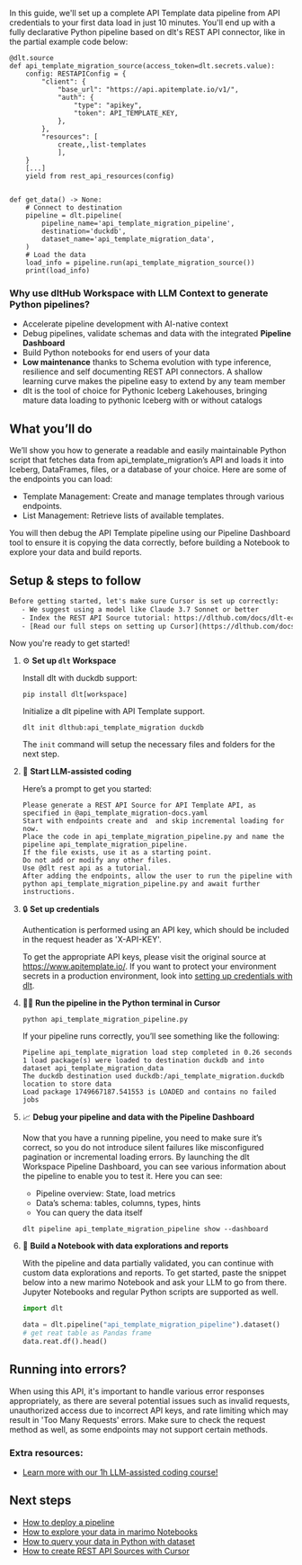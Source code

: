 In this guide, we'll set up a complete API Template data pipeline from API credentials to your first data load in just 10 minutes. You'll end up with a fully declarative Python pipeline based on dlt's REST API connector, like in the partial example code below:

```python-outcome
@dlt.source
def api_template_migration_source(access_token=dlt.secrets.value):
    config: RESTAPIConfig = {
        "client": {
            "base_url": "https://api.apitemplate.io/v1/",
            "auth": {
                "type": "apikey",
                "token": API_TEMPLATE_KEY,
            },
        },
        "resources": [
            create,,list-templates
            ],
    }
    [...]
    yield from rest_api_resources(config)


def get_data() -> None:
    # Connect to destination
    pipeline = dlt.pipeline(
        pipeline_name='api_template_migration_pipeline',
        destination='duckdb',
        dataset_name='api_template_migration_data', 
    )
    # Load the data
    load_info = pipeline.run(api_template_migration_source())
    print(load_info) 
```

### Why use dltHub Workspace with LLM Context to generate Python pipelines?

- Accelerate pipeline development with AI-native context
- Debug pipelines, validate schemas and data with the integrated **Pipeline Dashboard**
- Build Python notebooks for end users of your data
- **Low maintenance** thanks to Schema evolution with type inference, resilience and self documenting REST API connectors. A shallow learning curve makes the pipeline easy to extend by any team member
- dlt is the tool of choice for Pythonic Iceberg Lakehouses, bringing mature data loading to pythonic Iceberg with or without catalogs

## What you’ll do

We’ll show you how to generate a readable and easily maintainable Python script that fetches data from api_template_migration’s API and loads it into Iceberg, DataFrames, files, or a database of your choice. Here are some of the endpoints you can load:

- Template Management: Create and manage templates through various endpoints.
- List Management: Retrieve lists of available templates.

You will then debug the API Template pipeline using our Pipeline Dashboard tool to ensure it is copying the data correctly, before building a Notebook to explore your data and build reports.

## Setup & steps to follow

```default
Before getting started, let's make sure Cursor is set up correctly:
   - We suggest using a model like Claude 3.7 Sonnet or better
   - Index the REST API Source tutorial: https://dlthub.com/docs/dlt-ecosystem/verified-sources/rest_api/ and add it to context as **@dlt rest api**
   - [Read our full steps on setting up Cursor](https://dlthub.com/docs/dlt-ecosystem/llm-tooling/cursor-restapi#23-configuring-cursor-with-documentation)
```

Now you're ready to get started!

1. ⚙️ **Set up `dlt` Workspace**
    
    Install dlt with duckdb support:
    ```shell
    pip install dlt[workspace]
    ```

    Initialize a dlt pipeline with API Template support.
    ```shell
    dlt init dlthub:api_template_migration duckdb
    ```

    The `init` command will setup the necessary files and folders for the next step.
    
2. 🤠 **Start LLM-assisted coding**
    
    Here’s a prompt to get you started:
    
    ```prompt
    Please generate a REST API Source for API Template API, as specified in @api_template_migration-docs.yaml 
    Start with endpoints create and  and skip incremental loading for now. 
    Place the code in api_template_migration_pipeline.py and name the pipeline api_template_migration_pipeline. 
    If the file exists, use it as a starting point. 
    Do not add or modify any other files. 
    Use @dlt rest api as a tutorial. 
    After adding the endpoints, allow the user to run the pipeline with python api_template_migration_pipeline.py and await further instructions.
    ```

    
3. 🔒 **Set up credentials** 
    
    Authentication is performed using an API key, which should be included in the request header as 'X-API-KEY'.
    
    To get the appropriate API keys, please visit the original source at https://www.apitemplate.io/.
    If you want to protect your environment secrets in a production environment, look into [setting up credentials with dlt](https://dlthub.com/docs/walkthroughs/add_credentials).
    
4. 🏃‍♀️ **Run the pipeline in the Python terminal in Cursor**
    
    ```shell
    python api_template_migration_pipeline.py
    ```
    
    If your pipeline runs correctly, you’ll see something like the following:
    
    ```shell
    Pipeline api_template_migration load step completed in 0.26 seconds
    1 load package(s) were loaded to destination duckdb and into dataset api_template_migration_data
    The duckdb destination used duckdb:/api_template_migration.duckdb location to store data
    Load package 1749667187.541553 is LOADED and contains no failed jobs
    ```
    
5. 📈 **Debug your pipeline and data with the Pipeline Dashboard**

    Now that you have a running pipeline, you need to make sure it’s correct, so you do not introduce silent failures like misconfigured pagination or incremental loading errors. By launching the dlt Workspace Pipeline Dashboard, you can see various information about the pipeline to enable you to test it. Here you can see:
    - Pipeline overview: State, load metrics
    - Data’s schema: tables, columns, types, hints
    - You can query the data itself
    
    ```shell
    dlt pipeline api_template_migration_pipeline show --dashboard
    ```
    
6. 🐍 **Build a Notebook with data explorations and reports**

    With the pipeline and data partially validated, you can continue with custom data explorations and reports. To get started, paste the snippet below into a new marimo Notebook and ask your LLM to go from there. Jupyter Notebooks and regular Python scripts are supported as well.

    
    ```python
    import dlt

   data = dlt.pipeline("api_template_migration_pipeline").dataset()
   # get reat table as Pandas frame
   data.reat.df().head()
    ```

## Running into errors?

When using this API, it's important to handle various error responses appropriately, as there are several potential issues such as invalid requests, unauthorized access due to incorrect API keys, and rate limiting which may result in 'Too Many Requests' errors. Make sure to check the request method as well, as some endpoints may not support certain methods.

### Extra resources:

- [Learn more with our 1h LLM-assisted coding course!](https://www.youtube.com/watch?v=GGid70rnJuM)

## Next steps

- [How to deploy a pipeline](https://dlthub.com/docs/walkthroughs/deploy-a-pipeline)
- [How to explore your data in marimo Notebooks](https://dlthub.com/docs/general-usage/dataset-access/marimo)
- [How to query your data in Python with dataset](https://dlthub.com/docs/general-usage/dataset-access/dataset)
- [How to create REST API Sources with Cursor](https://dlthub.com/docs/dlt-ecosystem/llm-tooling/cursor-restapi)